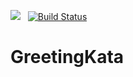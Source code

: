 <img src="https://img.shields.io/badge/status-Active-brightgreen.svg">&nbsp;&nbsp;&nbsp;[![Build Status](https://travis-ci.org/blali733/GreetingKata.svg?branch=master)](https://travis-ci.org/blali733/GreetigKata)

# GreetingKata
